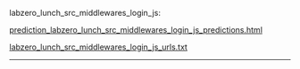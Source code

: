 labzero_lunch_src_middlewares_login_js: 

[prediction_labzero_lunch_src_middlewares_login_js_predictions.html](./prediction_labzero_lunch_src_middlewares_login_js_predictions.html)

[labzero_lunch_src_middlewares_login_js_urls.txt](./labzero_lunch_src_middlewares_login_js_urls.txt)

<hr>
